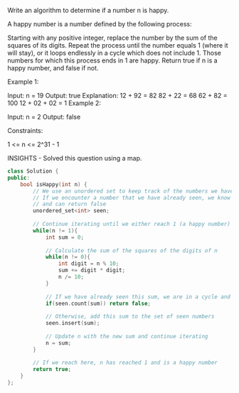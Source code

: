 Write an algorithm to determine if a number n is happy.

A happy number is a number defined by the following process:

Starting with any positive integer, replace the number by the sum of the squares of its digits.
Repeat the process until the number equals 1 (where it will stay), or it loops endlessly in a cycle which does not include 1.
Those numbers for which this process ends in 1 are happy.
Return true if n is a happy number, and false if not.

 

Example 1:

Input: n = 19
Output: true
Explanation:
12 + 92 = 82
82 + 22 = 68
62 + 82 = 100
12 + 02 + 02 = 1
Example 2:

Input: n = 2
Output: false
 

Constraints:

1 <= n <= 2^31 - 1


INSIGHTS - Solved this question using a map.

```cpp
class Solution {
public:
    bool isHappy(int n) {
        // We use an unordered set to keep track of the numbers we have encountered
        // If we encounter a number that we have already seen, we know that we are in a cycle
        // and can return false
        unordered_set<int> seen;
        
        // Continue iterating until we either reach 1 (a happy number) or encounter a cycle
        while(n != 1){
            int sum = 0;
            
            // Calculate the sum of the squares of the digits of n
            while(n != 0){
                int digit = n % 10;
                sum += digit * digit;
                n /= 10;
            }
            
            // If we have already seen this sum, we are in a cycle and can return false
            if(seen.count(sum)) return false;
            
            // Otherwise, add this sum to the set of seen numbers
            seen.insert(sum);
            
            // Update n with the new sum and continue iterating
            n = sum;
        }
        
        // If we reach here, n has reached 1 and is a happy number
        return true;
    }
};
```
